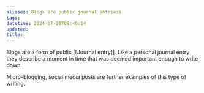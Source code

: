 ```yaml
---
aliases: Blogs are public journal entriess
tags:
datetime: 2024-07-28T09:40:14
updated: 
title: 
---
```

Blogs are a form of public [[Journal entry]]. Like a personal journal entry they describe a moment in time that was deemed important enough to write down.

Micro-blogging, social media posts are further examples of this type of writing.